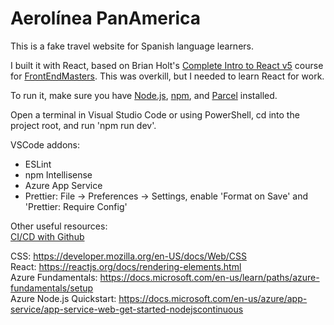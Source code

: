 # Aerolínea PanAmerica
This is a fake travel website for Spanish language learners.  

I built it with React, based on Brian Holt's [Complete Intro to React v5](https://github.com/btholt/complete-intro-to-react-v5) course for [FrontEndMasters](https://frontendmasters.com/courses/complete-react-v5/). This was overkill, but I needed to learn React for work.  

To run it, make sure you have [Node.js](https://nodejs.org/en/), [npm](https://www.npmjs.com/get-npm), and [Parcel](https://parceljs.org/) installed.  

Open a terminal in Visual Studio Code or using PowerShell, cd into the project root, and run 'npm run dev'.  

VSCode addons:  
* ESLint  
* npm Intellisense  
* Azure App Service  
* Prettier: File -> Preferences -> Settings, enable 'Format on Save' and 'Prettier: Require Config'  

Other useful resources:  
[CI/CD with Github](https://docs.microsoft.com/en-us/azure/app-service/deploy-continuous-deployment)  

CSS: https://developer.mozilla.org/en-US/docs/Web/CSS  
React: https://reactjs.org/docs/rendering-elements.html  
Azure Fundamentals: https://docs.microsoft.com/en-us/learn/paths/azure-fundamentals/setup   
Azure Node.js Quickstart: https://docs.microsoft.com/en-us/azure/app-service/app-service-web-get-started-nodejscontinuous  